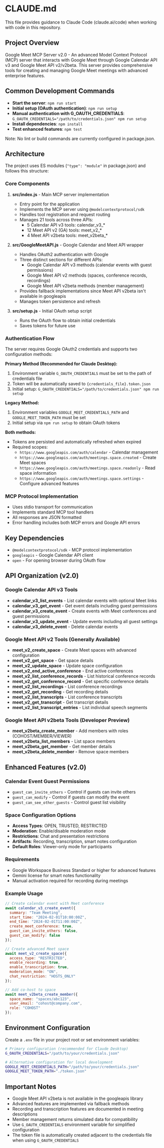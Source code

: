 # CLAUDE.md

This file provides guidance to Claude Code (claude.ai/code) when working with code in this repository.

## Project Overview

Google Meet MCP Server v2.0 - An advanced Model Context Protocol (MCP) server that interacts with Google Meet through Google Calendar API v3 and Google Meet API v2/v2beta. This server provides comprehensive tools for creating and managing Google Meet meetings with advanced enterprise features.

## Common Development Commands

- **Start the server**: `npm run start`
- **Initial setup (OAuth authentication)**: `npm run setup`
- **Manual authentication with G_OAUTH_CREDENTIALS**: `G_OAUTH_CREDENTIALS="/path/to/credentials.json" npm run setup`
- **Install dependencies**: `npm install`
- **Test enhanced features**: `npm test`

Note: No lint or build commands are currently configured in package.json.

## Architecture

The project uses ES modules (`"type": "module"` in package.json) and follows this structure:

### Core Components

1. **src/index.js** - Main MCP server implementation
   - Entry point for the application
   - Implements the MCP server using `@modelcontextprotocol/sdk`
   - Handles tool registration and request routing
   - Manages 21 tools across three APIs:
     - 5 Calendar API v3 tools: calendar_v3_*
     - 12 Meet API v2 (GA) tools: meet_v2_*
     - 4 Meet API v2beta tools: meet_v2beta_*

2. **src/GoogleMeetAPI.js** - Google Calendar and Meet API wrapper
   - Handles OAuth2 authentication with Google
   - Three distinct sections for different APIs:
     - Google Calendar API v3 methods (calendar events with guest permissions)
     - Google Meet API v2 methods (spaces, conference records, recordings)
     - Google Meet API v2beta methods (member management)
   - Provides fallback implementations since Meet API v2beta isn't available in googleapis
   - Manages token persistence and refresh

3. **src/setup.js** - Initial OAuth setup script
   - Runs the OAuth flow to obtain initial credentials
   - Saves tokens for future use

### Authentication Flow

The server requires Google OAuth2 credentials and supports two configuration methods:

**Primary Method (Recommended for Claude Desktop):**
1. Environment variable `G_OAUTH_CREDENTIALS` must be set to the path of credentials file
2. Token will be automatically saved to `{credentials_file}.token.json`
3. Initial setup: `G_OAUTH_CREDENTIALS="/path/to/credentials.json" npm run setup`

**Legacy Method:**
1. Environment variables `GOOGLE_MEET_CREDENTIALS_PATH` and `GOOGLE_MEET_TOKEN_PATH` must be set
2. Initial setup via `npm run setup` to obtain OAuth tokens

**Both methods:**
- Tokens are persisted and automatically refreshed when expired
- Required scopes:
  - `https://www.googleapis.com/auth/calendar` - Calendar management
  - `https://www.googleapis.com/auth/meetings.space.created` - Create Meet spaces
  - `https://www.googleapis.com/auth/meetings.space.readonly` - Read space information
  - `https://www.googleapis.com/auth/meetings.space.settings` - Configure advanced features

### MCP Protocol Implementation

- Uses stdio transport for communication
- Implements standard MCP tool handlers
- All responses are JSON formatted
- Error handling includes both MCP errors and Google API errors

## Key Dependencies

- `@modelcontextprotocol/sdk` - MCP protocol implementation
- `googleapis` - Google Calendar API client
- `open` - For opening browser during OAuth flow

## API Organization (v2.0)

### Google Calendar API v3 Tools
- **calendar_v3_list_events** - List calendar events with optional Meet links
- **calendar_v3_get_event** - Get event details including guest permissions
- **calendar_v3_create_event** - Create events with Meet conferences and guest permissions
- **calendar_v3_update_event** - Update events including all guest settings
- **calendar_v3_delete_event** - Delete calendar events

### Google Meet API v2 Tools (Generally Available)
- **meet_v2_create_space** - Create Meet spaces with advanced configuration
- **meet_v2_get_space** - Get space details
- **meet_v2_update_space** - Update space configuration
- **meet_v2_end_active_conference** - End active conferences
- **meet_v2_list_conference_records** - List historical conference records
- **meet_v2_get_conference_record** - Get specific conference details
- **meet_v2_list_recordings** - List conference recordings
- **meet_v2_get_recording** - Get recording details
- **meet_v2_list_transcripts** - List conference transcripts
- **meet_v2_get_transcript** - Get transcript details
- **meet_v2_list_transcript_entries** - List individual speech segments

### Google Meet API v2beta Tools (Developer Preview)
- **meet_v2beta_create_member** - Add members with roles (COHOST/MEMBER/VIEWER)
- **meet_v2beta_list_members** - List space members
- **meet_v2beta_get_member** - Get member details
- **meet_v2beta_delete_member** - Remove space members

## Enhanced Features (v2.0)

### Calendar Event Guest Permissions
- `guest_can_invite_others` - Control if guests can invite others
- `guest_can_modify` - Control if guests can modify the event
- `guest_can_see_other_guests` - Control guest list visibility

### Space Configuration Options
- **Access Types**: OPEN, TRUSTED, RESTRICTED
- **Moderation**: Enable/disable moderation mode
- **Restrictions**: Chat and presentation restrictions
- **Artifacts**: Recording, transcription, smart notes configuration
- **Default Roles**: Viewer-only mode for participants

### Requirements
- Google Workspace Business Standard or higher for advanced features
- Gemini license for smart notes functionality
- Manual activation required for recording during meetings

### Example Usage
```javascript
// Create calendar event with Meet conference
await calendar_v3_create_event({
  summary: "Team Meeting",
  start_time: "2024-02-01T10:00:00Z",
  end_time: "2024-02-01T11:00:00Z",
  create_meet_conference: true,
  guest_can_invite_others: false,
  guest_can_modify: false
});

// Create advanced Meet space
await meet_v2_create_space({
  access_type: "RESTRICTED",
  enable_recording: true,
  enable_transcription: true,
  moderation_mode: "ON",
  chat_restriction: "HOSTS_ONLY"
});

// Add co-host to space
await meet_v2beta_create_member({
  space_name: "spaces/abc123",
  user_email: "cohost@company.com",
  role: "COHOST"
});
```

## Environment Configuration

Create a `.env` file in your project root or set environment variables:

```bash
# Primary configuration (recommended for Claude Desktop)
G_OAUTH_CREDENTIALS="/path/to/your/credentials.json"

# Alternative configuration for local development
GOOGLE_MEET_CREDENTIALS_PATH="/path/to/your/credentials.json"
GOOGLE_MEET_TOKEN_PATH="./token.json"
```

## Important Notes

- Google Meet API v2beta is not available in the googleapis library
- Advanced features are implemented via fallback methods
- Recording and transcription features are documented in meeting descriptions
- Member management returns simulated data for compatibility
- Use `G_OAUTH_CREDENTIALS` environment variable for simplified configuration
- The token file is automatically created adjacent to the credentials file when using `G_OAUTH_CREDENTIALS`